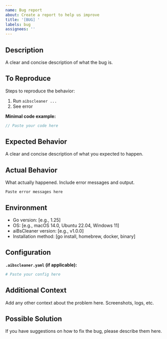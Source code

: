 ```yaml
---
name: Bug report
about: Create a report to help us improve
title: '[BUG] '
labels: bug
assignees: ''
---
```


## Description
A clear and concise description of what the bug is.

## To Reproduce
Steps to reproduce the behavior:
1. Run `aibscleaner ...`
2. See error

**Minimal code example:**
```go
// Paste your code here
```

## Expected Behavior
A clear and concise description of what you expected to happen.

## Actual Behavior
What actually happened. Include error messages and output.

```
Paste error messages here
```

## Environment
- Go version: [e.g., 1.25]
- OS: [e.g., macOS 14.0, Ubuntu 22.04, Windows 11]
- aiBsCleaner version: [e.g., v1.0.0]
- Installation method: [go install, homebrew, docker, binary]

## Configuration
**`.aibscleaner.yaml` (if applicable):**
```yaml
# Paste your config here
```

## Additional Context
Add any other context about the problem here. Screenshots, logs, etc.

## Possible Solution
If you have suggestions on how to fix the bug, please describe them here.
